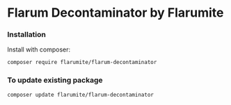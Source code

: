 # Flarum Decontaminator by Flarumite

### Installation

Install with composer:

```sh
composer require flarumite/flarum-decontaminator
```

### To update existing package

```sh
composer update flarumite/flarum-decontaminator
```
